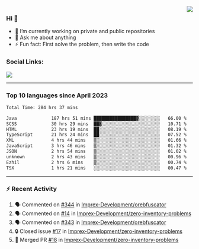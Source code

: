 <!--
<a href="https://wuffy.eu">
  <img align="right" src="https://github.com/ngloader/ngloader/blob/devcard/devcard.png" height="410" width="300" alt="NgLoader's Dev Card"/>
</a>
-->

<a href="https://wuffy.eu">
  <img align="right" src="https://github-readme-stats.vercel.app/api?username=ngloader&count_private=true&include_all_commits=true&show_icons=true&theme=dracula" />
</a>

### Hi 👋
- 🔭 I’m currently working on private and public repositories
- 💬 Ask me about anything
- ⚡ Fun fact: First solve the problem, then write the code

### Social Links:
<a href="https://discord.gg/jUtRU5Q">
  <img src="https://dcbadge.vercel.app/api/shield/128286216708685824?style=flat&theme=clean&compact=true" />
</a>

<!--
---

<div>
  <img src="https://github-readme-stats.vercel.app/api/wakatime?username=NgLoader&api_domain=wakapi.wuffy.dev&bg_color=282a36&title_color=ff6e96&icon_color=2F855A&text_color=ffffff&custom_title=Week%20Stats&layout=compact" />
</div>

---

<div>
  <img height="170" align="left" src="https://github-readme-stats.vercel.app/api?username=ngloader&count_private=true&include_all_commits=true&show_icons=true&theme=dracula" />
  <img src="https://github-readme-stats.vercel.app/api/top-langs/?username=ngloader&layout=compact&theme=dracula" />
</div>

---

<a href="https://github.com/ryo-ma/github-profile-trophy">
  <img width=800 src="https://github-profile-trophy.vercel.app/?username=ngloader&column=8&theme=dracula&no-frame=true"/>
</a>
-->

---

### Top 10 languages since April 2023

<!--START_SECTION:waka-->

```txt
Total Time: 284 hrs 37 mins

Java             187 hrs 51 mins ████████████████▓░░░░░░░░   66.00 %
SCSS             30 hrs 29 mins  ██▓░░░░░░░░░░░░░░░░░░░░░░   10.71 %
HTML             23 hrs 19 mins  ██░░░░░░░░░░░░░░░░░░░░░░░   08.19 %
TypeScript       21 hrs 24 mins  ██░░░░░░░░░░░░░░░░░░░░░░░   07.52 %
XML              4 hrs 44 mins   ▒░░░░░░░░░░░░░░░░░░░░░░░░   01.66 %
JavaScript       3 hrs 46 mins   ▒░░░░░░░░░░░░░░░░░░░░░░░░   01.32 %
JSON             2 hrs 54 mins   ▒░░░░░░░░░░░░░░░░░░░░░░░░   01.02 %
unknown          2 hrs 43 mins   ▒░░░░░░░░░░░░░░░░░░░░░░░░   00.96 %
Ezhil            2 hrs 6 mins    ▒░░░░░░░░░░░░░░░░░░░░░░░░   00.74 %
TSX              1 hrs 21 mins   ░░░░░░░░░░░░░░░░░░░░░░░░░   00.47 %
```

<!--END_SECTION:waka-->

---

### :zap: Recent Activity
<!--START_SECTION:activity-->
1. 🗣 Commented on [#344](https://github.com/Imprex-Development/orebfuscator/issues/344#issuecomment-1879579341) in [Imprex-Development/orebfuscator](https://github.com/Imprex-Development/orebfuscator)
2. 🗣 Commented on [#14](https://github.com/Imprex-Development/zero-inventory-problems/issues/14#issuecomment-1872210592) in [Imprex-Development/zero-inventory-problems](https://github.com/Imprex-Development/zero-inventory-problems)
3. 🗣 Commented on [#343](https://github.com/Imprex-Development/orebfuscator/issues/343#issuecomment-1872113035) in [Imprex-Development/orebfuscator](https://github.com/Imprex-Development/orebfuscator)
4. 🔒 Closed issue [#17](https://github.com/Imprex-Development/zero-inventory-problems/issues/17) in [Imprex-Development/zero-inventory-problems](https://github.com/Imprex-Development/zero-inventory-problems)
5. 🎉 Merged PR [#18](https://github.com/Imprex-Development/zero-inventory-problems/pull/18) in [Imprex-Development/zero-inventory-problems](https://github.com/Imprex-Development/zero-inventory-problems)
<!--END_SECTION:activity-->
